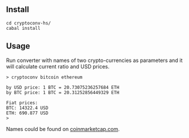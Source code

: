## Install
```
cd cryptoconv-hs/
cabal install
```


## Usage

Run converter with names of two crypto-currencies as parameters and it will calculate current ratio and USD prices.

```
> cryptoconv bitcoin ethereum

by USD price: 1 BTC = 20.73075236257684 ETH
by BTC price: 1 BTC = 20.31252856449329 ETH

Fiat prices:
BTC: 14322.4 USD
ETH: 690.877 USD
>  
```

Names could be found on [coinmarketcap.com](https://coinmarketcap.com).
